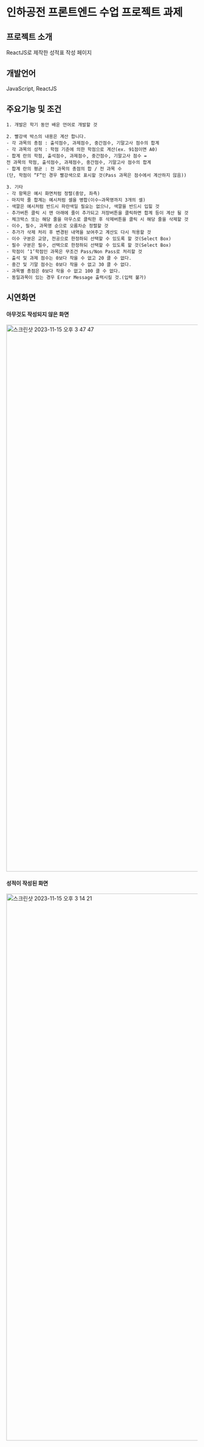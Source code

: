 # 인하공전 프론트엔드 수업 프로젝트 과제

## 프로젝트 소개
ReactJS로 제작한 성적표 작성 페이지

## 개발언어
JavaScript, ReactJS

## 주요기능 및 조건
```
1. 개발은 학기 동안 배운 언어로 개발할 것

2. 빨강색 박스의 내용은 계산 합니다.
- 각 과목의 총점 : 출석점수, 과제점수, 중간점수, 기말고사 점수의 합계
- 각 과목의 성적 : 학점 기준에 의한 학점으로 계산(ex. 91점이면 A0)
- 합계 란의 학점, 출석점수, 과제점수, 중간점수, 기말고사 점수 =
전 과목의 학점, 출석점수, 과제점수, 중간점수, 기말고사 점수의 합계
- 합계 란의 평균 : 전 과목의 총점의 합 / 전 과목 수
(단, 학점이 “F”인 경우 빨강색으로 표시할 것(Pass 과목은 점수에서 계산하지 않음))

3. 기타
- 각 항목은 예시 화면처럼 정렬(중앙, 좌측)
- 마지막 줄 합계는 예시처럼 셀을 병합(이수~과목명까지 3개의 셀)
- 색깔은 예시처럼 반드시 파란색일 필요는 없으나, 색깔을 반드시 입힐 것
- 추가버튼 클릭 시 맨 아래에 줄이 추가되고 저장버튼을 클릭하면 합계 등이 계산 될 것
- 체크박스 또는 해당 줄을 마우스로 클릭한 후 삭제버튼을 클릭 시 해당 줄을 삭제할 것
- 이수, 필수, 과목명 순으로 오름차순 정렬할 것
- 추가가 삭제 처리 후 변경된 내역을 보여주고 계산도 다시 적용할 것
- 이수 구분은 교양, 전공으로 한정하되 선택할 수 있도록 할 것(Select Box)
- 필수 구분은 필수, 선택으로 한정하되 선택할 수 있도록 할 것(Select Box)
- 학점이 ‘1’학점인 과목은 무조건 Pass/Non Pass로 처리할 것
- 출석 및 과제 점수는 0보다 작을 수 없고 20 클 수 없다.
- 중간 및 기말 점수는 0보다 작을 수 없고 30 클 수 없다.
- 과목별 총점은 0보다 작을 수 없고 100 클 수 없다.
- 동일과목이 있는 경우 Error Message 출력시킬 것.(입력 불가)
```

## 시연화면

#### 아무것도 작성되지 않은 화면
<img width="1440" alt="스크린샷 2023-11-15 오후 3 47 47" src="https://github.com/JiminGod/Inhatc_FE_Practice/assets/129360388/4a2c953b-b56c-4c12-b9c5-942fd7e3ce6e">

#### 성적이 작성된 화면
<img width="1440" alt="스크린샷 2023-11-15 오후 3 14 21" src="https://github.com/JiminGod/Inhatc_FE_Practice/assets/129360388/7afac947-339a-4fb2-9255-5e4047537d92">
